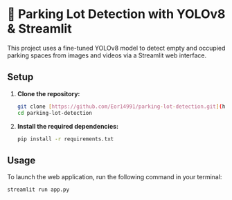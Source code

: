 # 🚗 Parking Lot Detection with YOLOv8 & Streamlit

This project uses a fine-tuned YOLOv8 model to detect empty and occupied parking spaces from images and videos via a Streamlit web interface.

## Setup

1.  **Clone the repository:**
    ```bash
    git clone [https://github.com/Eor14991/parking-lot-detection.git](https://github.com/Eor14991/parking-lot-detection.git)
    cd parking-lot-detection
    ```

2.  **Install the required dependencies:**
    ```bash
    pip install -r requirements.txt
    ```

## Usage

To launch the web application, run the following command in your terminal:
```bash
streamlit run app.py
